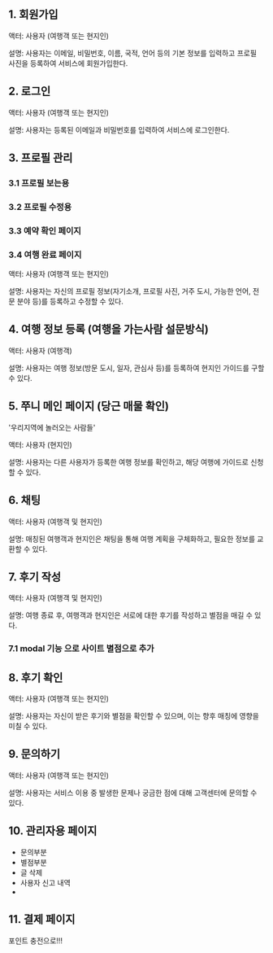 ## 1. 회원가입

액터: 사용자 (여행객 또는 현지인)

설명: 사용자는 이메일, 비밀번호, 이름, 국적, 언어 등의 기본 정보를 입력하고 프로필 사진을 등록하여 서비스에 회원가입한다.


## 2. 로그인

액터: 사용자 (여행객 또는 현지인)

설명: 사용자는 등록된 이메일과 비밀번호를 입력하여 서비스에 로그인한다.


## 3. 프로필 관리

### 3.1 프로필 보는용

### 3.2 프로필 수정용

### 3.3 예약 확인 페이지

### 3.4 여행 완료 페이지

액터: 사용자 (여행객 또는 현지인)

설명: 사용자는 자신의 프로필 정보(자기소개, 프로필 사진, 거주 도시, 가능한 언어, 전문 분야 등)를 등록하고 수정할 수 있다.


## 4. 여행 정보 등록 (여행을 가는사람 설문방식)

액터: 사용자 (여행객)

설명: 사용자는 여행 정보(방문 도시, 일자, 관심사 등)를 등록하여 현지인 가이드를 구할 수 있다.


## 5. 쭈니 메인 페이지 (당근 매물 확인)

'우리지역에 놀러오는 사람들'

액터: 사용자 (현지인)

설명: 사용자는 다른 사용자가 등록한 여행 정보를 확인하고, 해당 여행에 가이드로 신청할 수 있다.





## 6. 채팅

액터: 사용자 (여행객 및 현지인)

설명: 매칭된 여행객과 현지인은 채팅을 통해 여행 계획을 구체화하고, 필요한 정보를 교환할 수 있다.


## 7. 후기 작성

액터: 사용자 (여행객 및 현지인)

설명: 여행 종료 후, 여행객과 현지인은 서로에 대한 후기를 작성하고 별점을 매길 수 있다.

### 7.1 modal 기능 으로 사이트 별점으로 추가


## 8. 후기 확인

액터: 사용자 (여행객 또는 현지인)

설명: 사용자는 자신이 받은 후기와 별점을 확인할 수 있으며, 이는 향후 매칭에 영향을 미칠 수 있다.


## 9. 문의하기

액터: 사용자 (여행객 또는 현지인)

설명: 사용자는 서비스 이용 중 발생한 문제나 궁금한 점에 대해 고객센터에 문의할 수 있다.

## 10. 관리자용 페이지

- 문의부분
- 별점부분
- 글 삭제
- 사용자 신고 내역
- 


## 11. 결제 페이지 
포인트 충전으로!!!
